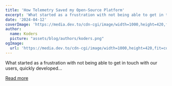 ```yaml
---
title: 'How Telemetry Saved my Open-Source Platform'
excerpt: 'What started as a frustration with not being able to get in touch with our users, quickly developed...'
date: '2024-04-12'
coverImage: 'https://media.dev.to/cdn-cgi/image/width=1000,height=420,fit=cover,gravity=auto,format=auto/https%3A%2F%2Fdev-to-uploads.s3.amazonaws.com%2Fuploads%2Farticles%2Fbugoj2ewtpbbghr3ebwg.png'
author:
  name: Koders
  picture: "assets/blog/authors/koders.png"
ogImage:
  url: 'https://media.dev.to/cdn-cgi/image/width=1000,height=420,fit=cover,gravity=auto,format=auto/https%3A%2F%2Fdev-to-uploads.s3.amazonaws.com%2Fuploads%2Farticles%2Fbugoj2ewtpbbghr3ebwg.png'
---
```


What started as a frustration with not being able to get in touch with our users, quickly developed...

[Read more](https://dev.to/cyclops-ui/how-telemetry-saved-my-open-source-platform-30f5)
